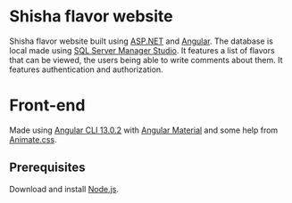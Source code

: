 # Shisha flavor website
Shisha flavor website built using [ASP.NET](https://dotnet.microsoft.com/en-us/apps/aspnet) and [Angular](https://angular.io/). The database is local made using
[SQL Server Manager Studio](https://docs.microsoft.com/en-us/sql/ssms/download-sql-server-management-studio-ssms?view=sql-server-ver15). It features a list of flavors
that can be viewed, the users being able to write comments about them. It features authentication and authorization.



# Front-end
Made using [Angular CLI 13.0.2](https://www.npmjs.com/package/@angular/cli/v/13.0.2) with [Angular Material](https://material.angular.io/) and some help from
[Animate.css](https://animate.style/).

## Prerequisites
Download and install [Node.js](https://nodejs.org/en/download/).
